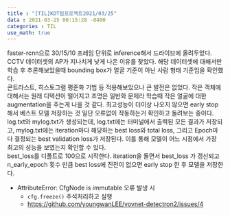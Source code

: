 ```yaml
---
title : "[TIL]KDT팀프로젝트2021/03/25"
data : 2021-03-25 00:15:28 -0400
categories : TIL
use_math: true
---
```

faster-rcnn으로 30/15/10 프레임 단위로 inference해서 드라이브에 올려두었다.  
CCTV 데이터셋의 AP가 지나치게 낮게 나온 이유를 찾았다. 해당 데이터셋에 대해서만 학습 후 추론해보았을때 bounding box가 얼굴 기준이 아닌 사람 형태 기준임을 확인했다.  
콘트라스트, 히스토그램 평준화 기법 등 적용해보았으나 큰 발전은 없었다. 작은 객체에 대해서는 원래 디텍션이 떨어지고 조명은 일반화 문제라 학습때 작은 얼굴에 대한 augmentation을 주는게 나을 것 같다.
최고성능이 더이상 나오지 않으면 early stop해서 베스트 모델 저장하는 것 일단 오류없이 작동하는거 확인하고 돌려보는 중이다.  
log.txt와 mylog.txt가 생성되는데, log.txt에는 터미널에서 출력된 모든 결과가 저장되고, mylog.txt에는 iteration마다 해당하는 best loss와 total loss, 그리고 Epoch마다 결정되는 best validation loss가 저장된다. 이를 통해 모델이 어느 시점에서 가장 최고의 성능을 보였는지 확인할 수 있다.  
best_loss를 디폴트로 100으로 시작한다. iteration을 돌면서 best_loss 가 갱신되고 n_early_epoch 횟수 만큼 best loss에 진전이 없으면 early stop 한 후 모델을 저장한다.  
- AttributeError: CfgNode is immutable 오류 발생 시
    - `cfg.freeze()` 주석처리하고 실행
    - <https://github.com/youngwanLEE/vovnet-detectron2/issues/4>